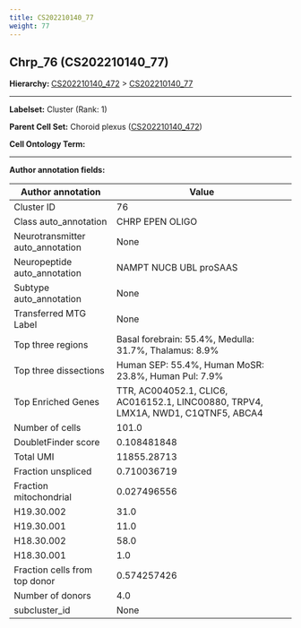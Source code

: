 ```yaml
---
title: CS202210140_77
weight: 77
---
```

## Chrp_76 (CS202210140_77)
<b>Hierarchy: </b>
[CS202210140_472](cell_sets/CS202210140_472.md) >
[CS202210140_77](cell_sets/CS202210140_77.md)

---


**Labelset:** Cluster (Rank: 1)

**Parent Cell Set:** Choroid plexus ([CS202210140_472](cell_sets/CS202210140_472.md))



**Cell Ontology Term:** 

[MARKER GENES.]: #


---

[TRANSFERRED ANNOTATIONS.]: #


[AUTHOR ANNOTATION FIELDS.]: #


**Author annotation fields:**

| Author annotation | Value |
|-------------------|-------|
|Cluster ID|76|
|Class auto_annotation|CHRP EPEN OLIGO|
|Neurotransmitter auto_annotation|None|
|Neuropeptide auto_annotation|NAMPT NUCB UBL proSAAS|
|Subtype auto_annotation|None|
|Transferred MTG Label|None|
|Top three regions|Basal forebrain: 55.4%, Medulla: 31.7%, Thalamus: 8.9%|
|Top three dissections|Human SEP: 55.4%, Human MoSR: 23.8%, Human Pul: 7.9%|
|Top Enriched Genes|TTR, AC004052.1, CLIC6, AC016152.1, LINC00880, TRPV4, LMX1A, NWD1, C1QTNF5, ABCA4|
|Number of cells|101.0|
|DoubletFinder score|0.108481848|
|Total UMI|11855.28713|
|Fraction unspliced|0.710036719|
|Fraction mitochondrial|0.027496556|
|H19.30.002|31.0|
|H19.30.001|11.0|
|H18.30.002|58.0|
|H18.30.001|1.0|
|Fraction cells from top donor|0.574257426|
|Number of donors|4.0|
|subcluster_id|None|
